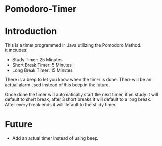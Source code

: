# Pomodoro-Timer

# Introduction
This is a timer programmed in Java utilizing the Pomodoro Method.\
It includes:
- Study Timer: 25 Minutes
- Short Break Timer: 5 Minutes
- Long Break Timer: 15 Minutes

  
There is a beep to let you know when the timer is done. There will be an actual alarm used instead of this beep in the future.

Once done the timer will automatically start the next timer, if on study it will default to short break, after 3 short breaks it will default to a long break. After every break ends it will default to the study timer.

# Future
- Add an actual timer instead of using beep.
